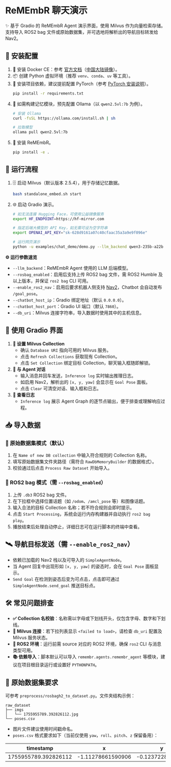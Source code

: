 # ReMEmbR 聊天演示

✨ 基于 Gradio 的 ReMEmbR Agent 演示界面，使用 Milvus 作为向量检索存储。支持导入 ROS2 bag 文件或原始数据集，并可选地将解析出的导航目标转发给 Nav2。

## 🧩 安装配置

1. 🐳 安装 Docker CE：参考 [官方文档](https://docs.docker.com/engine/install/ubuntu/)（[中国大陆镜像](https://developer.aliyun.com/mirror/docker-ce?spm=a2c6h.13651102.0.0.29c01b11kPgoeM)）。
2. 📦 创建 Python 虚拟环境（推荐 `venv`、`conda`、`uv` 等工具）。
3. 🧪 安装项目依赖，建议提前配置 PyTorch（参考 [PyTorch 安装说明](https://pytorch.org/get-started/locally/)）。
   ```bash
   pip install -r requirements.txt
   ```
4. 🧠 如需构建记忆模块，预先配置 Ollama（以 `qwen2.5vl:7b` 为例）。
   ```bash
   # 安装 Ollama
   curl -fsSL https://ollama.com/install.sh | sh

   # 拉取模型
   ollama pull qwen2.5vl:7b
   ```
5. 🔧 安装 ReMEmbR。
   ```bash
   pip install -e .
   ```

## 🚀 运行流程

1. 🗄️ 启动 Milvus（默认版本 2.5.4），用于存储记忆数据。
   ```bash
   bash standalone_embed.sh start
   ```
2. 🌐 启动 Gradio 演示。
   ```bash
   # 如无法连接 Hugging Face，可使用公益镜像服务
   export HF_ENDPOINT=https://hf-mirror.com

   # 指定后端大模型的 API Key，如无需可设为空字符串
   export OPENAI_API_KEY="sk-628d9161a07c40cfaac35a3a9e9f096e"

   # 运行网页演示
   python -u examples/chat_demo/demo.py --llm_backend qwen3-235b-a22b
   ```

**⚙️ 运行参数速览**
- `--llm_backend`：ReMEmbR Agent 使用的 LLM 后端模型。
- `--rosbag_enabled`：启用后支持上传 ROS2 bag 文件，需 ROS2 Humble 及以上版本，并保证 `ros2 bag` CLI 可用。
- `--enable_ros2_nav`：启用后要求机器人侧支持 [Nav2](https://docs.nav2.org/getting_started/index.html)，Chatbot 会自动发布 `/goal_pose`。
- `--chatbot_host_ip`：Gradio 绑定地址（默认 `0.0.0.0`）。
- `--chatbot_host_port`：Gradio UI 端口（默认 `7860`）。
- `--db_uri`：Milvus 连接字符串，导入数据时使用其中的主机信息。

## 💬 使用 Gradio 界面

1. **📁 设置 Milvus Collection**
   - 确认 `Database URI` 指向可用的 Milvus 服务。
   - 点击 `Refresh Collections` 获取现有 Collection。
   - 点击 `Set Collection` 绑定目标 Collection，聊天输入框随即解锁。
2. **🤖 与 Agent 对话**
   - 输入消息并回车发送，`Inference log` 实时输出推理日志。
   - 如启用 Nav2，解析出的 `[x, y, yaw]` 会显示在 `Goal Pose` 面板。
   - 点击 `Clear` 可清空对话、输入框和日志。
3. **🧾 查看日志**
   - `Inference log` 展示 Agent Graph 的逐节点输出，便于排查或理解响应过程。

## 📥 导入数据

### 📂 原始数据集模式（默认）
1. 在 `Name of new DB collection` 中输入符合规则的 Collection 名称。
2. 填写原始数据集文件夹路径（需符合 `RawDbMemoryBuilder` 的数据格式）。
3. 校验通过后点击 `Process Raw Dataset` 开始导入。

### 👜 ROS2 bag 模式（需 `--rosbag_enabled`）
1. 上传 `.db3` ROS2 bag 文件。
2. 在下拉框中选择位置话题（如 `/odom`、`/amcl_pose` 等）和图像话题。
3. 输入合法的目标 Collection 名称；若不符合规则会即时提示。
4. 点击 `Start Processing`，系统会运行内存构建器并自动执行 `ros2 bag play`。
5. 播放结束后处理自动停止，详细日志可在运行脚本的终端中查看。

## 🛰️ 导航目标发送（需 `--enable_ros2_nav`）
- 依赖已加载的 Nav2 栈以及可导入的 `SimpleAgentNode`。
- 当 Agent 回复中出现形如 `[x, y, yaw]` 的姿态时，会在 `Goal Pose` 面板显示。
- `Send Goal` 在检测到姿态后变为可点击，点击即可通过 `SimpleAgentNode.send_goal` 推送目标点。

## 🛠️ 常见问题排查
- **✅ Collection 名校验**：名称需以字母或下划线开头，仅包含字母、数字和下划线。
- **🔌 Milvus 连接**：若下拉列表显示 `<failed to load>`，请检查 `db_uri` 配置及 Milvus 服务状态。
- **🦾 ROS2 环境**：运行前需 source 对应的 ROS2 环境，确保 `ros2` CLI 与消息类型可用。
- **📚 依赖导入**：脚本默认可以导入 `remembr.agents.remembr_agent` 等模块，建议在项目根目录运行或设置好 `PYTHONPATH`。

## 📑 原始数据集要求

可参考 `preprocess/rosbagh2_to_dataset.py`。文件夹结构示例：

```
raw_dataset
├── imgs
│   └── 1755955789.392826112.jpg
└── poses.csv
```

- 图片文件建议使用时间戳命名。
- `poses.csv` 格式要求如下（当前仅使用 `yaw`，`roll`、`pitch`、`z` 保留备用）：

| timestamp | x | y | z | roll | pitch | yaw |
| --- | --- | --- | --- | --- | --- | --- |
| 1755955789.392826112 | -1.11278661590906 | -0.1237228769044 | 0 | 0 | 0 | -0.0030477609763441 |
